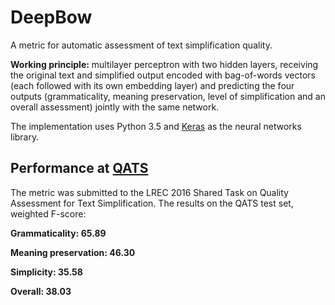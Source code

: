 # DeepBow
A metric for automatic assessment of text simplification quality.

**Working principle:** multilayer perceptron with two hidden layers, receiving the original text and simplified output encoded with bag-of-words vectors (each followed with its own embedding layer)
and predicting the four outputs (grammaticality,
meaning preservation, level of simplification and an overall assessment) jointly with the same network.

The implementation uses Python 3.5 and [Keras](http://keras.io) as the neural networks library.

## Performance at [QATS](http://qats2016.github.io/)
The metric was submitted to the LREC 2016 Shared Task on Quality Assessment for Text Simplification. The results on the QATS test set, weighted F-score:

**Grammaticality: 65.89**

**Meaning preservation: 46.30**

**Simplicity: 35.58**

**Overall: 38.03**
